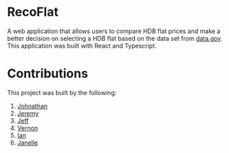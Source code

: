 # RecoFlat

A web application that allows users to compare HDB flat prices and make a better decision on selecting a HDB flat based on the data set from [data.gov](https://data.gov.sg/dataset/resale-flat-prices).
This application was built with React and Typescript.

# Contributions
This project was built by the following:
1. [Johnathan](https://github.com/john14759)
2. [Jeremy](https://github.com/iiJoe)
3. [Jeff](https://github.com/Arcyonix)
4. [Vernon](https://github.com/Vernonlzy)
5. [Ian](https://github.com/Iyzyman)
6. [Janelle](https://github.com/janellekoh)

